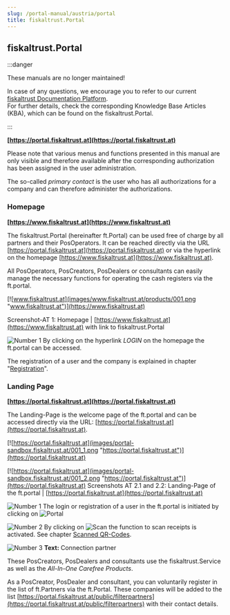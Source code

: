 ```yaml
---
slug: /portal-manual/austria/portal
title: fiskaltrust.Portal
---
```


## fiskaltrust.Portal

:::danger

These manuals are no longer maintained! 

In case of any questions, we encourage you to refer to our current [fiskaltrust Documentation Platform](https://docs.fiskaltrust.cloud).  
For further details, check the corresponding Knowledge Base Articles (KBA), which can be found on the fiskaltrust.Portal.

:::

**[https://portal.fiskaltrust.at](https://portal.fiskaltrust.at)**

Please note that various menus and functions presented in this manual are only visible and therefore available after the corresponding authorization has been assigned in the user administration.

The so-called _primary contact_ is the user who has all authorizations for a company and can therefore administer the authorizations.

### Homepage

**[https://www.fiskaltrust.at](https://www.fiskaltrust.at)**

The fiskaltrust.Portal (hereinafter ft.Portal) can be used free of charge by all partners and their PosOperators. It can be reached directly via the URL [https://portal.fiskaltrust.at](https://portal.fiskaltrust.at) or via the hyperlink on the homepage [https://www.fiskaltrust.at](https://www.fiskaltrust.at).

All PosOperators, PosCreators, PosDealers or consultants can easily manage the necessary functions for operating the cash registers via the ft.portal.

[![www.fiskaltrust.at](images/www.fiskaltrust.at/products/001.png "www.fiskaltrust.at")](https://www.fiskaltrust.at)

Screenshot-AT 1: Homepage | [https://www.fiskaltrust.at](https://www.fiskaltrust.at) with link to fiskaltrust.Portal

![Number 1](../images/Numbers/1.png)  By clicking on the hyperlink *LOGIN* on the homepage the ft.portal can be accessed.

The registration of a user and the company is explained in chapter "[Registration](registration-login.md#registration)".

### Landing Page

**[https://portal.fiskaltrust.at](https://portal.fiskaltrust.at)**

The Landing-Page is the welcome page of the ft.portal and can be accessed directly via the URL: [https://portal.fiskaltrust.at](https://portal.fiskaltrust.at).

[![https://portal.fiskaltrust.at](images/portal-sandbox.fiskaltrust.at/001_1.png "https://portal.fiskaltrust.at")](https://portal.fiskaltrust.at)

[![https://portal.fiskaltrust.at](images/portal-sandbox.fiskaltrust.at/001_2.png "https://portal.fiskaltrust.at")](https://portal.fiskaltrust.at)
Screenshots AT 2.1 and 2.2: Landing-Page of the ft.portal | [https://portal.fiskaltrust.at](https://portal.fiskaltrust.at)

![Number 1](../images/Numbers/1.png) 
The login or registration of a user in the ft.portal is initiated by clicking on ![Portal](../images/Buttons/035.png "Portal")

![Number 2](../images/Numbers/2.png) By clicking on ![Scan](../images/Buttons/022.png "Scan") the function to scan receipts is activated. See chapter [Scanned QR-Codes](tools.md#scanned-qr-codes).

![Number 3](../images/Numbers/3.png) **Text:** Connection partner

These PosCreators, PosDealers and consultants use the fiskaltrust.Service as well as the _All-In-One Carefree Products_.

As a PosCreator, PosDealer and consultant, you can voluntarily register in the list of ft.Partners via the ft.Portal. These companies will be added to the list [https://portal.fiskaltrust.at/public/filterpartners](https://portal.fiskaltrust.at/public/filterpartners) with their contact details.